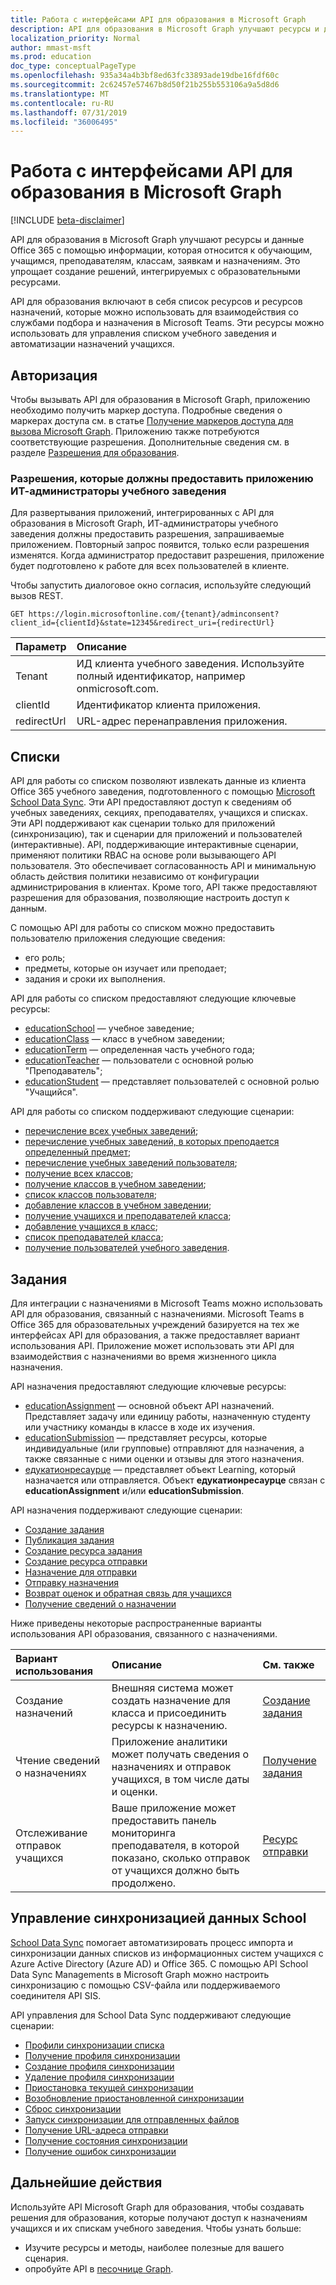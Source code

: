 ```yaml
---
title: Работа с интерфейсами API для образования в Microsoft Graph
description: API для образования в Microsoft Graph улучшают ресурсы и данные Office 365 с помощью информации, которая относится к обучающим, учащимся, преподавателям, классам, заявкам и назначениям. Это упрощает создание решений, интегрируемых с образовательными ресурсами.
localization_priority: Normal
author: mmast-msft
ms.prod: education
doc_type: conceptualPageType
ms.openlocfilehash: 935a34a4b3bf8ed63fc33893ade19dbe16fdf60c
ms.sourcegitcommit: 2c62457e57467b8d50f21b255b553106a9a5d8d6
ms.translationtype: MT
ms.contentlocale: ru-RU
ms.lasthandoff: 07/31/2019
ms.locfileid: "36006495"
---
```

# <a name="working-with-education-apis-in-microsoft-graph"></a>Работа с интерфейсами API для образования в Microsoft Graph

[!INCLUDE [beta-disclaimer](../../includes/beta-disclaimer.md)]

API для образования в Microsoft Graph улучшают ресурсы и данные Office 365 с помощью информации, которая относится к обучающим, учащимся, преподавателям, классам, заявкам и назначениям. Это упрощает создание решений, интегрируемых с образовательными ресурсами.

API для образования включают в себя список ресурсов и ресурсов назначений, которые можно использовать для взаимодействия со службами подбора и назначения в Microsoft Teams. Эти ресурсы можно использовать для управления списком учебного заведения и автоматизации назначений учащихся.

## <a name="authorization"></a>Авторизация

Чтобы вызывать API для образования в Microsoft Graph, приложению необходимо получить маркер доступа. Подробные сведения о маркерах доступа см. в статье [Получение маркеров доступа для вызова Microsoft Graph](https://developer.microsoft.com/graph/docs/concepts/auth_overview). Приложению также потребуются соответствующие разрешения. Дополнительные сведения см. в разделе [Разрешения для образования](/graph/permissions-reference#education-permissions). 

### <a name="app-permissions-to-enable-school-it-admins-to-consent"></a>Разрешения, которые должны предоставить приложению ИТ-администраторы учебного заведения 

Для развертывания приложений, интегрированных с API для образования в Microsoft Graph, ИТ-администраторы учебного заведения должны предоставить разрешения, запрашиваемые приложением. Повторный запрос появится, только если разрешения изменятся. Когда администратор предоставит разрешения, приложение будет подготовлено к работе для всех пользователей в клиенте.

Чтобы запустить диалоговое окно согласия, используйте следующий вызов REST.

```
GET https://login.microsoftonline.com/{tenant}/adminconsent?
client_id={clientId}&state=12345&redirect_uri={redirectUrl}
```

|Параметр|Описание|
|:--------|:----------|
|Tenant|ИД клиента учебного заведения. Используйте полный идентификатор, например onmicrosoft.com.|
|clientId|Идентификатор клиента приложения.|
|redirectUrl|URL-адрес перенаправления приложения.|


## <a name="rostering"></a>Списки

API для работы со списком позволяют извлекать данные из клиента Office 365 учебного заведения, подготовленного с помощью [Microsoft School Data Sync](https://sds.microsoft.com/). Эти API предоставляют доступ к сведениям об учебных заведениях, секциях, преподавателях, учащихся и списках. Эти API поддерживают как сценарии только для приложений (синхронизацию), так и сценарии для приложений и пользователей (интерактивные). API, поддерживающие интерактивные сценарии, применяют политики RBAC на основе роли вызывающего API пользователя. Это обеспечивает согласованность API и минимальную область действия политики независимо от конфигурации администрирования в клиентах. Кроме того, API также предоставляют разрешения для образования, позволяющие настроить доступ к данным.

С помощью API для работы со списком можно предоставить пользователю приложения следующие сведения:

- его роль;
- предметы, которые он изучает или преподает;
- задания и сроки их выполнения.

API для работы со списком предоставляют следующие ключевые ресурсы:

- [educationSchool](educationschool.md) — учебное заведение;
- [educationClass](educationclass.md) — класс в учебном заведении;
- [educationTerm](educationterm.md) — определенная часть учебного года;
- [educationTeacher](educationteacher.md) — пользователи с основной ролью "Преподаватель";
- [educationStudent](educationstudent.md) — представляет пользователей с основной ролью "Учащийся".

API для работы со списком поддерживают следующие сценарии:

- [перечисление всех учебных заведений](../api/educationroot-list-schools.md); 
- [перечисление учебных заведений, в которых преподается определенный предмет](../api/educationclass-list-schools.md);
- [перечисление учебных заведений пользователя](../api/educationuser-list-schools.md);
- [получение всех классов](../api/educationroot-list-classes.md );
- [получение классов в учебном заведении](../api/educationschool-list-classes.md);
- [список классов пользователя](../api/educationuser-list-classes.md);
- [добавление классов в учебном заведении](../api/educationschool-post-classes.md);
- [получение учащихся и преподавателей класса](../api/educationclass-list-members.md);
- [добавление учащихся в класс](../api/educationclass-post-members.md); 
- [список преподавателей класса](../api/educationclass-list-teachers.md);
- [получение пользователей учебного заведения](../api/educationschool-list-users.md).

<!-- Should you list delete scenarios here as well? -->

## <a name="assignments"></a>Задания 

Для интеграции с назначениями в Microsoft Teams можно использовать API для образования, связанный с назначениями. Microsoft Teams в Office 365 для образовательных учреждений базируется на тех же интерфейсах API для образования, а также предоставляет вариант использования API. Приложение может использовать эти API для взаимодействия с назначениями во время жизненного цикла назначения. 

API назначения предоставляют следующие ключевые ресурсы:

- [educationAssignment](educationassignment.md) — основной объект API назначений. Представляет задачу или единицу работы, назначенную студенту или участнику команды в классе в ходе их изучения.
- [educationSubmission](educationsubmission.md) — представляет ресурсы, которые индивидуальные (или групповые) отправляют для назначения, а также связанные с ними оценки и отзывы для этого назначения.
- [едукатионресаурце](educationresource.md) — представляет объект Learning, который назначается или отправляется. Объект **едукатионресаурце** связан с **educationAssignment** и/или **educationSubmission**.

API назначения поддерживают следующие сценарии:

- [Создание задания](../api/educationclass-post-assignments.md)
- [Публикация задания](../api/educationassignment-publish.md)
- [Создание ресурса задания](../api/educationassignment-post-resources.md)
- [Создание ресурса отправки](../api/educationsubmission-post-resources.md)
- [Назначение для отправки](../api/educationsubmission-submit.md) 
- [Отправку назначения](../api/educationsubmission-unsubmit.md)   
- [Возврат оценок и обратная связь для учащихся](../api/educationsubmission-return.md) 
- [Получение сведений о назначении](../api/educationuser-list-assignments.md)

Ниже приведены некоторые распространенные варианты использования API образования, связанного с назначениями.

|Вариант использования|Описание|См. также|
|:-------|:----------|:-------|
|Создание назначений|Внешняя система может создать назначение для класса и присоединить ресурсы к назначению.|[Создание задания](../api/educationassignment-post-resources.md)|
|Чтение сведений о назначениях|Приложение аналитики может получать сведения о назначениях и отправок учащихся, в том числе даты и оценки.|[Получение задания](../api/educationassignment-get.md)|
|Отслеживание отправок учащихся|Ваше приложение может предоставить панель мониторинга преподавателя, в которой показано, сколько отправок от учащихся должно быть продолжено.|[Ресурс отправки](educationsubmission.md)|

## <a name="school-data-sync-management"></a>Управление синхронизацией данных School

[School Data Sync](https://sds.microsoft.com/) помогает автоматизировать процесс импорта и синхронизации данных списков из информационных систем учащихся с Azure Active Directory (Azure AD) и Office 365. С помощью API School Data Sync Managements в Microsoft Graph можно настроить синхронизацию с помощью CSV-файла или поддерживаемого соединителя API SIS.

API управления для School Data Sync поддерживают следующие сценарии:

- [Профили синхронизации списка](../api/educationsynchronizationprofile-list.md)
- [Получение профиля синхронизации](../api/educationsynchronizationprofile-get.md)
- [Создание профиля синхронизации](../api/educationsynchronizationprofile-post.md)
- [Удаление профиля синхронизации](../api/educationsynchronizationprofile-delete.md)
- [Приостановка текущей синхронизации](../api/educationsynchronizationprofile-pause.md)
- [Возобновление приостановленной синхронизации](../api/educationsynchronizationprofile-resume.md)
- [Сброс синхронизации](../api/educationsynchronizationprofile-reset.md)
- [Запуск синхронизации для отправленных файлов](../api/educationsynchronizationprofile-start.md) 
- [Получение URL-адреса отправки](../api/educationsynchronizationprofile-uploadurl.md)
- [Получение состояния синхронизации](../api/educationsynchronizationprofilestatus-get.md)
- [Получение ошибок синхронизации](../api/educationsynchronizationerrors-get.md)


## <a name="next-steps"></a>Дальнейшие действия
Используйте API Microsoft Graph для образования, чтобы создавать решения для образования, которые получают доступ к назначениям учащихся и их спискам учебного заведения. Чтобы узнать больше:

- Изучите ресурсы и методы, наиболее полезные для вашего сценария.
- опробуйте API в [песочнице Graph](https://developer.microsoft.com/graph/graph-explorer).


